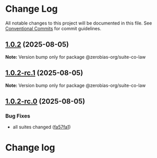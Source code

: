 # Change Log

All notable changes to this project will be documented in this file.
See [Conventional Commits](https://conventionalcommits.org) for commit guidelines.

## [1.0.2](https://github.com/zerobias-org/suite/compare/@zerobias-org/suite-co-law@1.0.2-rc.1...@zerobias-org/suite-co-law@1.0.2) (2025-08-05)

**Note:** Version bump only for package @zerobias-org/suite-co-law





## [1.0.2-rc.1](https://github.com/zerobias-org/suite/compare/@zerobias-org/suite-co-law@1.0.2-rc.0...@zerobias-org/suite-co-law@1.0.2-rc.1) (2025-08-05)

**Note:** Version bump only for package @zerobias-org/suite-co-law





## [1.0.2-rc.0](https://github.com/zerobias-org/suite/compare/@zerobias-org/suite-co-law@1.0.1...@zerobias-org/suite-co-law@1.0.2-rc.0) (2025-08-05)


### Bug Fixes

* all suites changed ([fa57fa1](https://github.com/zerobias-org/suite/commit/fa57fa1af7628003297df46b2d7740fe95bd2666))





# Change log
